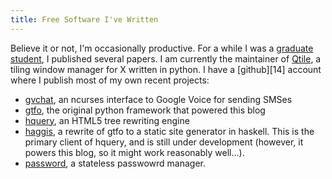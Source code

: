 ```yaml
---
title: Free Software I've Written
---
```


Believe it or not, I'm occasionally productive. For a while I was a
[graduate student][1], I published several papers. I am currently the
maintainer of [Qtile][18], a tiling window manager for X written in
python. I have a [github][14] account where I publish most of my own
recent projects:

  * [gvchat][20], an ncurses interface to Google Voice for sending
    SMSes
  * [gtfo][19], the original python framework that powered this blog
  * [hquery][21], an HTML5 tree rewriting engine
  * [haggis][22], a rewrite of gtfo to a static site generator in
    haskell. This is the primary client of hquery, and is still under
    development (however, it powers this blog, so it might work reasonably
    well...).
  * [password][23], a stateless passwowrd manager.

 [1]: http://pages.cs.wisc.edu/~tycho
 [18]: http://qtile.org
 [19]: http://github.com/tych0/gtfo
 [20]: http://github.com/tych0/gvchat
 [21]: http://github.com/tych0/hquery
 [22]: http://github.com/tych0/haggis
 [23]: http://github.com/tych0/password
